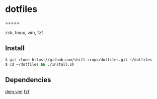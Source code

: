 # dotfiles
=====

zsh, tmux, vim, fzf

## Install

```sh
$ git clone https://github.com/shift-crops/dotfiles.git ~/dotfiles
$ cd ~/dotfiles && ./install.sh
```

## Dependencies
[dein.vim](https://github.com/Shougo/dein.vim)
[fzf](https://github.com/junegunn/fzf.git)  
